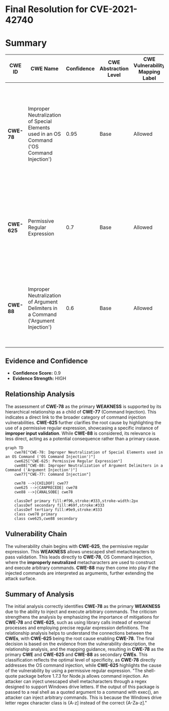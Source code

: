 # Final Resolution for CVE-2021-42740

# Summary
| CWE ID | CWE Name | Confidence | CWE Abstraction Level | CWE Vulnerability Mapping Label | CWE-Vulnerability Mapping Notes |
|---|---|---|---|---|---|
| **CWE-78** | Improper Neutralization of Special Elements used in an OS Command ('OS Command Injection') | 0.95 | Base | Allowed | **Primary CWE**. The vulnerability allows execution of arbitrary commands due to **improper handling of shell metacharacters**. Mitigations: Use library calls instead of external processes, consider sandboxing. |
| **CWE-625** | Permissive Regular Expression | 0.7 | Base | Allowed | Secondary **CWE**. The regex used to identify Windows drive letters is too permissive, allowing shell metacharacters. Mitigation: Use precise regex definitions with appropriate anchors. |
| **CWE-88** | Improper Neutralization of Argument Delimiters in a Command ('Argument Injection') | 0.6 | Base | Allowed | Secondary **CWE**. Potentially relevant as injected commands might be interpreted as arguments. Mitigation: Parameterization (but this is also a fix for **CWE-78**). |

## Evidence and Confidence

*   **Confidence Score:** 0.9
*   **Evidence Strength:** HIGH

## Relationship Analysis
The assessment of **CWE-78** as the primary **WEAKNESS** is supported by its hierarchical relationship as a child of **CWE-77** (Command Injection). This indicates a direct link to the broader category of command injection vulnerabilities. **CWE-625** further clarifies the root cause by highlighting the use of a permissive regular expression, showcasing a specific instance of **improper input validation**. While **CWE-88** is considered, its relevance is less direct, acting as a potential consequence rather than a primary cause.

```mermaid
graph TD
    cwe78["CWE-78: Improper Neutralization of Special Elements used in an OS Command ('OS Command Injection')"]
    cwe625["CWE-625: Permissive Regular Expression"]
    cwe88["CWE-88: Improper Neutralization of Argument Delimiters in a Command ('Argument Injection')"]
    cwe77["CWE-77: Command Injection"]
    
    cwe78 -->|CHILDOF| cwe77
    cwe625 -->|CANPRECEDE| cwe78
    cwe88 -->|CANALSOBE| cwe78
    
    classDef primary fill:#f96,stroke:#333,stroke-width:2px
    classDef secondary fill:#69f,stroke:#333
    classDef tertiary fill:#9e9,stroke:#333
    class cwe78 primary
    class cwe625,cwe88 secondary
```

## Vulnerability Chain
The vulnerability chain begins with **CWE-625**, the permissive regular expression. This **WEAKNESS** allows unescaped shell metacharacters to pass validation. This leads directly to **CWE-78**, OS Command Injection, where the **improperly neutralized** metacharacters are used to construct and execute arbitrary commands. **CWE-88** may then come into play if the injected commands are interpreted as arguments, further extending the attack surface.

## Summary of Analysis
The initial analysis correctly identifies **CWE-78** as the primary **WEAKNESS** due to the ability to inject and execute arbitrary commands. The criticism strengthens the analysis by emphasizing the importance of mitigations for **CWE-78** and **CWE-625**, such as using library calls instead of external processes and employing precise regular expression definitions. The relationship analysis helps to understand the connections between the **CWEs**, with **CWE-625** being the root cause enabling **CWE-78**. The final decision is based on the evidence from the vulnerability description, the relationship analysis, and the mapping guidance, resulting in **CWE-78** as the primary **CWE** and **CWE-625** and **CWE-88** as secondary **CWEs**. This classification reflects the optimal level of specificity, as **CWE-78** directly addresses the OS command injection, while **CWE-625** highlights the cause of the vulnerability by using a permissive regular expression. "The shell-quote package before 1.7.3 for Node.js allows command injection. An attacker can inject unescaped shell metacharacters through a regex designed to support Windows drive letters. If the output of this package is passed to a real shell as a quoted argument to a command with exec(), an attacker can inject arbitrary commands. This is because the Windows drive letter regex character class is {A-z] instead of the correct {A-Za-z]."